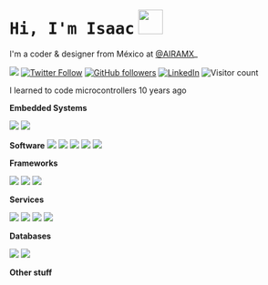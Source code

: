 # <samp> Hi, I'm Isaac</samp> <img src="https://user-images.githubusercontent.com/1270156/94347868-40c8c480-0038-11eb-9a7c-9d3dfb608e33.gif" height="43px">

I'm a coder & designer from México at [@AIRAMX](https://github.com/AIRAMX)_ 

<a href="http://isaacsuaste.com"><img src="https://img.shields.io/badge/%E2%9A%A1%20isaacsuaste.com-F2F2F2.svg?&style=flat" /></a> <a href="https://twitter.com/isuastem"><img alt="Twitter Follow" src="https://img.shields.io/twitter/follow/isuastem?style=social"></a> <a href="https://github.com/isuastem"><img alt="GitHub followers" src="https://img.shields.io/github/followers/isuastem?style=social"></a> <a href="https://linkedin.com/in/isuastem"><img alt="LinkedIn" src="https://img.shields.io/badge/isuastem-%230077B5.svg?&style=flat&logo=linkedin&logoColor=white"></a> <img alt="Visitor count" src="https://visitor-badge.laobi.icu/badge?page_id=isuastem">

I learned to code microcontrollers 10 years ago

 **Embedded Systems** 

<img src="https://img.shields.io/badge/assembly%20-%2300b964.svg?&style=flat&logo=AssemblyScript&logoColor=white"/> <img src="https://img.shields.io/badge/Compiler%20-%23121011.svg?&style=flat&logo=C&logoColor=white"/> 



 **Software** <img src="https://img.shields.io/badge/html5%20-%23E34F26.svg?&style=flat&logo=html5&logoColor=white"/> <img src="https://img.shields.io/badge/css3%20-%231572B6.svg?&style=flat&logo=css3&logoColor=white"/> <img src="https://img.shields.io/badge/node.js%20-%2343853D.svg?&style=flat&logo=node.js&logoColor=white"/> <img src="https://img.shields.io/badge/javascript%20-%23323330.svg?&style=flat&logo=javascript&logoColor=%23F7DF1E"/> <img src="https://img.shields.io/badge/shell_script%20-%23121011.svg?&style=flat&logo=gnu-bash&logoColor=white"/> 

**Frameworks**

<img src="https://img.shields.io/badge/Vue.js%20-%234fc08d.svg?&style=flat&logo=Vue.js&logoColor=white"/> <img src="https://img.shields.io/badge/SASS%20-hotpink.svg?&style=flat&logo=SASS&logoColor=white"/> <img src="https://img.shields.io/badge/webpack%20-%238DD6F9.svg?&style=flat&logo=webpack&logoColor=black" />

**Services**

<img src="https://img.shields.io/badge/aws%20-%23FF9900.svg?&style=flat&logo=amazon-aws&logoColor=white"/> <img src="https://img.shields.io/badge/Google%20Cloud%20-%234285F4.svg?&style=flat&logo=google-cloud&logoColor=white"/> <img src="https://img.shields.io/badge/heroku%20-%23430098.svg?&style=flat&logo=heroku&logoColor=white"/>  <img src="https://img.shields.io/badge/vercel%20-%23000000.svg?&style=flat&logo=vercel&logoColor=white"/>

**Databases**

<img src="https://img.shields.io/badge/mysql-%2300f.svg?&style=flat&logo=mysql&logoColor=white"/>  <img src ="https://img.shields.io/badge/mongodb-%234ea94b.svg?&style=flat&logo=mongodb&logoColor=white"/> 

**Other stuff**

